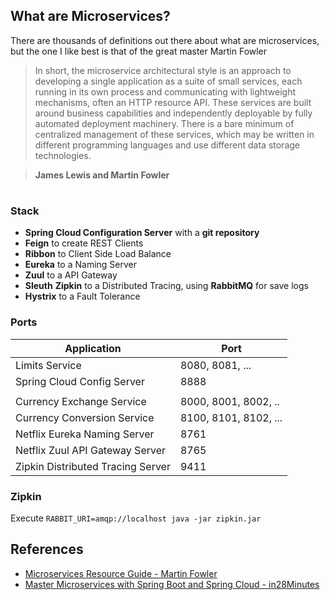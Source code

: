 ## What are Microservices?

There are thousands of definitions out there about what are microservices, but the one I like best is that of the great master Martin Fowler

> In short, the microservice architectural style is an approach to developing a single application as a suite of small services, each running in its own process and communicating with lightweight mechanisms, often an HTTP resource API. These services are built around business capabilities and independently deployable by fully automated deployment machinery. There is a bare minimum of centralized management of these services, which may be written in different programming languages and use different data storage technologies.
    
>**James Lewis and Martin Fowler**

# 

### Stack
- **Spring Cloud Configuration Server** with a **git repository**
- **Feign** to create REST Clients
- **Ribbon** to Client Side Load Balance
- **Eureka** to a Naming Server
- **Zuul** to a API Gateway
- **Sleuth** **Zipkin** to a Distributed Tracing, using **RabbitMQ** for save logs
- **Hystrix** to a Fault Tolerance


### Ports

|     Application       |     Port          |
| ------------- | ------------- |
| Limits Service | 8080, 8081, ... |
| Spring Cloud Config Server | 8888 |
|  |  |
| Currency Exchange Service | 8000, 8001, 8002, ..  |
| Currency Conversion Service | 8100, 8101, 8102, ... |
| Netflix Eureka Naming Server | 8761 |
| Netflix Zuul API Gateway Server | 8765 |
| Zipkin Distributed Tracing Server | 9411 |

### Zipkin
Execute
    ```RABBIT_URI=amqp://localhost java -jar zipkin.jar```


## References

- [Microservices Resource Guide - Martin Fowler](https://martinfowler.com/microservices/)
- [Master Microservices with Spring Boot and Spring Cloud - in28Minutes](https://www.udemy.com/microservices-with-spring-boot-and-spring-cloud/)
